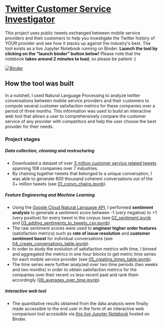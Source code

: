 # [Twitter Customer Service Investigator](https://mybinder.org/v2/gh/harshgits/twitter_customer_service/master?filepath=07_interactive_results.ipynb)
This project uses public tweets exchanged between mobile service providers and their customers to help you investigate the Twitter history of YOUR provider and see how it stacks up against the industry's best. The tool exists as a live Jupyter Notebook running on Binder. **Launch the tool by clicking on the "launch binder" button below!** Please note that the notebook **takes around 2 minutes to load**, so please be patient :)

[![Binder](https://mybinder.org/badge_logo.svg)](https://mybinder.org/v2/gh/harshgits/twitter_customer_service/master?filepath=07_interactive_results.ipynb)

## How the tool was built
In a nutshell, I used Natural Language Processing to analyze twitter conversations between mobile service providers and their customers to compute several customer satisfaction metrics for these companies over a period of three months. This information was used to build an interactive web tool that allows a user to comprehensively compare the customer service of any provider with competitors and help the user choose the best provider for their needs.

### Project stages

##### Data collection, cleaning and restructuring 

- Downloaded a dataset of over [3 million customer service related tweets](https://www.kaggle.com/thoughtvector/customer-support-on-twitter) spanning 108 companies over 7 industries. 
- By chaining together tweets that belonged to a unique conversation, I was able to generate 800 thousand coherent conversations out of the 3+ million tweets (see [01_convo_chains.ipynb](https://github.com/harshgits/twitter_customer_service/blob/master/01_convo_chains.ipynb)).

##### Feature Engineering and Machine Learning

- Using the [Google Cloud Natural Language API](https://cloud.google.com/natural-language/), I performed **sentiment analysis** to generate a sentiment score between -1 (very negative) to +1 (very positive) for every tweet in the corpus (see [02_sentiment.ipynb](https://github.com/harshgits/twitter_customer_service/blob/master/02_sentiment.ipynb) and [03_adding_sentiments_to_tweets_csv.ipynb](https://github.com/harshgits/twitter_customer_service/blob/master/03_adding_sentiments_to_tweets_csv.ipynb)).
- The raw sentiment scores were used to **engineer higher order features** (satisfaction metrics) such as **rate of issue resolution** and **customer sentiment boost** for individual conversations (see [04_create_conversations_table.ipynb](https://github.com/harshgits/twitter_customer_service/blob/master/04_create_conversations_table.ipynb)).
- In order to study the evolution of satisfaction metrics with time, I binned and aggregated the metrics in one hour blocks to get metric time series for each mobile service provider (see [05_creating_times_table.ipynb](https://github.com/harshgits/twitter_customer_service/blob/master/05_creating_times_table.ipynb)).
- The time series were further analyzed over two time periods (two weeks and two months) in order to obtain satisfaction metrics for the companies over their recent vs less-recent past and rank them accordingly ([06_averages_over_time.ipynb](https://github.com/harshgits/twitter_customer_service/blob/master/06_averages_over_time.ipynb)).

##### Interactive web tool
- The quantitative results obtained from the data analysis were finally made accessible to the end user in the form of an interactive web comparison tool accessible via [this live Jupyter Notebook](https://mybinder.org/v2/gh/harshgits/twitter_customer_service/master?filepath=07_interactive_results.ipynb) hosted on Binder.